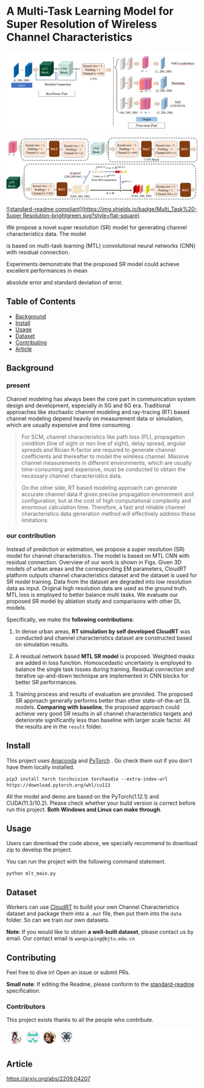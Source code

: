 # A Multi-Task Learning Model for Super Resolution of Wireless Channel Characteristics

![banner](./image/net1.png)

![badge](./image/net2.png)



[![standard-readme compliant](https://img.shields.io/badge/Multi_Task%20-Super Resolution-brightgreen.svg?style=flat-square)](https://github.com/lingMori/A-Multi-Task-Learning-Model-for-Super-Resolution-of-Wireless-Channel-Characteristics)



We propose a novel super resolution (SR) model for generating channel characteristics data. The model 

is based on multi-task learning (MTL) convolutional neural networks (CNN) with residual connection. 

Experiments demonstrate that the proposed SR model could achieve excellent performances in mean 

absolute error and standard deviation of error.

## Table of Contents

- [Background](#background)
- [Install](#install)
- [Usage](#usage)
- [Dataset](#api)
- [Contributing](#contributing)
- [Article](#article)

## Background

### present

Channel modeling has always been the core part in communication system design and development, especially in 5G and 6G era. Traditional approaches like stochastic channel modeling and ray-tracing (RT) based channel modeling depend heavily on measurement data or simulation, which are usually expensive and time consuming. 

> For SCM, channel characteristics like path loss (PL), propagation condition (line of sight or non line of sight), delay spread, angular spreads and Rician K-factor are required to generate channel coefficients and thereafter to model the wireless channel. Massive channel measurements in different environments, which are usually time-consuming and expensive, must be conducted to obtain the necessary channel characteristics data. 

> On the other side, RT based modeling approach can generate accurate channel data if given precise propagation environment and configuration, but at the cost of high computational complexity and enormous calculation time. Therefore, a fast and reliable channel characteristics data generation method will effectively address these limitations.

### our contribution

Instead of prediction or estimation, we propose a super resolution (SR) model for channel characteristics. The model is based on MTL CNN with residual connection. Overview of our work is shown in Figs. Given 3D models of urban areas and the corresponding EM parameters, CloudRT platform outputs channel characteristics dataset and the dataset is used for SR model training. Data from the dataset are degraded into low resolution data as input. Original high resolution data are used as the ground truth. MTL loss is employed to better balance multi tasks. We evaluate our proposed SR model by ablation study and comparisons with other DL models. 

Specifically, we make the **following contributions**:

1. In dense urban areas, **RT simulation by self developed CloudRT** was conducted and channel characteristics dataset are constructed based on simulation results.

2. A residual network based **MTL SR model** is proposed. Weighted masks are added in loss function. Homoscedastic uncertainty is employed to balance the single task losses during training. Residual connection and iterative up-and-down technique are implemented in CNN blocks for better SR performances.

3. Training process and results of evaluation are provided. The proposed SR approach generally performs better than other state-of-the-art DL models. **Comparing with baseline**, the proposed approach could achieve very good SR results in all channel characteristics targets and deteriorate significantly less than baseline with larger scale factor. All the results are in the `result` folder.

   

## Install

This project uses [Anaconda](https://www.anaconda.com/) and [PyTorch](https://pytorch.org/)  . Go check them out if you don't have them locally installed.

```
pip3 install torch torchvision torchaudio --extra-index-url https://download.pytorch.org/whl/cu113
```

All the model and demo are based on the PyTorch(1.12.1) and CUDA(11.3/10.2). Please check whether your build version is correct before run this project. **Both Windows and Linux can make through**.



## Usage

Users can download the code above, we specially recommend to download zip to develop the project.

You can run the project with the following command statement.

```
python mlt_main.py
```



## Dataset

Workers can use [CloudRT](http://cn.raytracer.cloud:9090/) to build your own Channel Characteristics dataset and package them into a `.mat` file, then put them into the `data` folder. So can we train our own datasets.

**Note**: If you would like to obtain **a** **well-built dataset**, please contact us by email. Our contact email is `wangxiping@bjtu.edu.cn`



## Contributing

Feel free to dive in! Open an issue or submit PRs.

**Small note**: If editing the Readme, please conform to the [standard-readme](https://github.com/RichardLitt/standard-readme) specification.

### Contributors

This project exists thanks to all the people who contribute.

![](./image/contributors.png)

## Article

https://arxiv.org/abs/2209.04207
